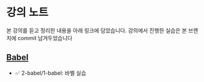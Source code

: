 # 강의 노트

본 강의를 듣고 정리한 내용을 아래 링크에 담았습니다. 강의에서 진행한 실습은 본 브랜치에 commit 남겨두었습니다

## [Babel](https://github.com/salybu/webpack.2/blob/2-babel/1-babel/babel.md)

- ✅ 2-babel/1-babel: 바벨 실습
